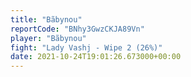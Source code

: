 ```yaml
---
title: "Bãbynou"
reportCode: "BNhy3GwzCKJA89Vn"
player: "Bãbynou"
fight: "Lady Vashj - Wipe 2 (26%)"
date: 2021-10-24T19:01:26.673000+00:00
---
```

